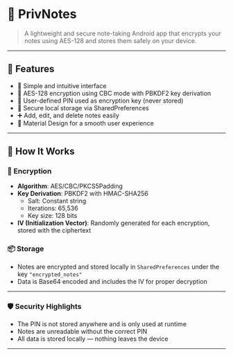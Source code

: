 # 🔐 PrivNotes

> A lightweight and secure note-taking Android app that encrypts your notes using AES-128 and stores them safely on your device.

---

## 📱 Features

- 🧠 Simple and intuitive interface
- 🔐 AES-128 encryption using CBC mode with PBKDF2 key derivation
- 🔑 User-defined PIN used as encryption key (never stored)
- 📂 Secure local storage via SharedPreferences
- ➕ Add, edit, and delete notes easily
- 🎨 Material Design for a smooth user experience

---

## 🔧 How It Works

### 🔐 Encryption
- **Algorithm**: AES/CBC/PKCS5Padding
- **Key Derivation**: PBKDF2 with HMAC-SHA256
    - Salt: Constant string
    - Iterations: 65,536
    - Key size: 128 bits
- **IV (Initialization Vector)**: Randomly generated for each encryption, stored with the ciphertext

### 📦 Storage
- Notes are encrypted and stored locally in `SharedPreferences` under the key `"encrypted_notes"`
- Data is Base64 encoded and includes the IV for proper decryption

---

### 🛡 Security Highlights
  - The PIN is not stored anywhere and is only used at runtime
  - Notes are unreadable without the correct PIN
  - All data is stored locally — nothing leaves the device

---

